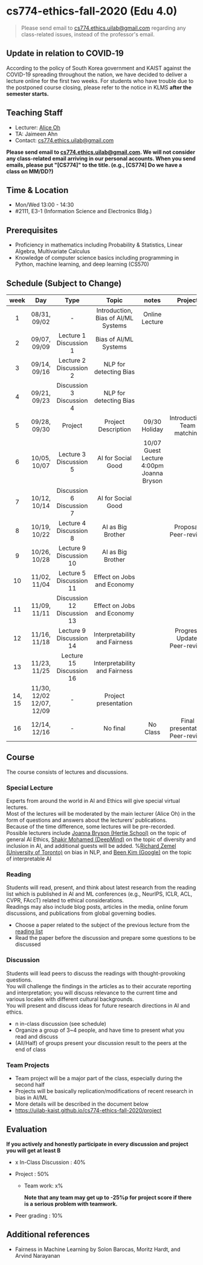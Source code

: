 # cs774-ethics-fall-2020 (Edu 4.0)

> Please send email to cs774.ethics.uilab@gmail.com regarding any class-related issues, instead of the professor's email.

## Update in relation to COVID‑19
According to the policy of South Korea government and KAIST against the COVID-19 spreading throughout the nation, we have decided to deliver a lecture online for the first two weeks. For students who have trouble due to the postponed course closing, please refer to the notice in KLMS **after the semester starts.**


## Teaching Staff

- Lecturer: [Alice Oh](https://aliceoh9.github.io/)
- TA: Jaimeen Ahn
- Contact: cs774.ethics.uilab@gmail.com

**Please send email to cs774.ethics.uilab@gmail.com. We will not consider any class-related email arriving in our personal accounts. When you send emails, please put "[CS774]" to the title. (e.g., [CS774] Do we have a class on MM/DD?)**

## Time & Location
- Mon/Wed 13:00 - 14:30
- #2111, E3-1 (Information Science and Electronics Bldg.)

## Prerequisites  

- Proficiency in mathematics including Probability & Statistics, Linear Algebra, Multivariate Calculus
- Knowledge of computer science basics including programming in Python, machine learning, and deep learning (CS570)

## Schedule (Subject to Change)

|  week |            Day            |          Type         |                              Topic                             |      notes     |           Project          |
|:-----:|:-------------------------:|:---------------------:|:--------------------------------------------------------------:|:--------------:|:--------------------------:|
|   1   | 08/31, 09/02              |          -        | Introduction, Bias of AI/ML Systems                            | Online Lecture |                            |
|   2   | 09/07, 09/09              | Lecture  1<br/> Discussion 1 | Bias of AI/ML Systems                                          |                |                            |
|   3   | 09/14, 09/16              | Lecture  2 <br/>Discussion 2 | NLP for detecting Bias                                         |                |                            |
|   4   | 09/21, 09/23              | Discussion 3<br/> Discussion 4 | NLP for detecting Bias                                         |                |                            |
|   5   | 09/28, 09/30              | Project               | Project Description                                             | 09/30 Holiday  | Introduction, Team matching |
|   6   | 10/05, 10/07              | Lecture  3<br/> Discussion 5 | AI for Social Good                                             | 10/07 Guest Lecture 4:00pm <br/> Joanna Bryson |                            |
|   7   | 10/12, 10/14              | Discussion 6<br/> Discussion 7 | AI for Social Good                                              |                |                            |
|   8   | 10/19, 10/22              | Lecture  4<br/> Discussion 8 | AI as Big Brother                                              |                   | Proposal, Peer-review                   |
|   9   | 10/26, 10/28              | Lecture  9<br/> Discussion 10 | AI as Big Brother                                 |                |                 |
|   10  | 11/02, 11/04              | Lecture  5<br/> Discussion 11 | Effect on Jobs and Economy                                     |                |                            |
|   11  | 11/09, 11/11              | Discussion 12 <br/> Discussion  13 | Effect on Jobs and Economy                                  |                |                            |
|   12  | 11/16, 11/18              | Lecture 9<br/> Discussion 14 | Interpretability and Fairness                                  |                | Progress Update, Peer-review                |
|   13  | 11/23, 11/25              | Lecture 15<br/> Discussion 16 | Interpretability and Fairness                               |                |                     |
| 14, 15 | 11/30, 12/02 12/07, 12/09 |           -           | Project presentation                                          |                |                            |
|   16  | 12/14, 12/16              |           -           | No final                                                       |     No Class   | Final presentation Peer-review          |

## Course

The course consists of lectures and discussions.

### Special Lecture
Experts from around the world in AI and Ethics will give special virtual lectures.  
Most of the lectures will be moderated by the main lecturer (Alice Oh) in the form of questions and answers about the lecturers’ publications.  
Because of the time difference, some lectures will be pre-recorded.  
Possible lecturers include [Joanna Bryson (Hertie School)](http://www.cs.bath.ac.uk/~jjb/) on the topic of general AI Ethics, [Shakir Mohamed (DeepMind)](https://shakirm.com/) on the topic of diversity and inclusion in AI, and additional guests will be added.
%[Richard Zemel (University of Toronto)](http://www.cs.toronto.edu/~zemel/inquiry/home.php) on bias in NLP, and [Been Kim (Google)](https://beenkim.github.io/) on the topic of interpretable AI 

### Reading

Students will read,  present,  and think about latest research from the reading list which is published in AI  and  ML conferences (e.g., NeurIPS, ICLR, ACL, CVPR, FAccT) related to ethical considerations.  
Readings may also include blog posts, articles in the media, online forum discussions, and publications from global governing bodies.

- Choose a paper related to the subject of the previous lecture from the [reading list](https://docs.google.com/document/d/1oL3aBkflgKoGymlpFqhx81fXZrKKOWh0lk2PfPTCdDU/edit?usp=sharing)
- Read the paper before the discussion and prepare some questions to be discussed

### Discussion

Students will lead peers to discuss the readings with thought-provoking questions.   
You will challenge the findings in the articles as to their accurate reporting and interpretation;  you will discuss relevance to the current time and various locales with different cultural backgrounds.  
You will present and discuss ideas for future research directions in AI and ethics.

- n in-class discussion (see schedule)
- Organize a group of 3~4 people, and have time to present what you read and discuss
- (All/Half) of groups present your discussion result to the peers at the end of class

### Team Projects

- Team project will be a major part of the class, especially during the second half
- Projects will be basically replication/modifications of recent research in bias in AI/ML
- More details will be described in the document below
- https://uilab-kaist.github.io/cs774-ethics-fall-2020/project

## Evaluation

 **If you actively and honestly participate in every discussion and project you will get at least B**

* x In-Class Discussion : 40%

* Project : 50%
  * Team work: x%
  
    **Note that any team may get up to -25%p for project score if there is a serious problem with teamwork.**
    
* Peer grading : 10%

## Additional references

- Fairness in Machine Learning by Solon Barocas, Moritz Hardt, and Arvind Narayanan
